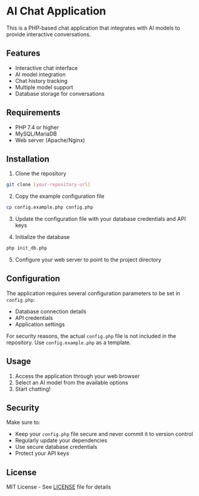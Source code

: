 # AI Chat Application

This is a PHP-based chat application that integrates with AI models to provide interactive conversations.

## Features

- Interactive chat interface
- AI model integration
- Chat history tracking
- Multiple model support
- Database storage for conversations

## Requirements

- PHP 7.4 or higher
- MySQL/MariaDB
- Web server (Apache/Nginx)

## Installation

1. Clone the repository
```bash
git clone [your-repository-url]
```

2. Copy the example configuration file
```bash
cp config.example.php config.php
```

3. Update the configuration file with your database credentials and API keys

4. Initialize the database
```bash
php init_db.php
```

5. Configure your web server to point to the project directory

## Configuration

The application requires several configuration parameters to be set in `config.php`:

- Database connection details
- API credentials
- Application settings

For security reasons, the actual `config.php` file is not included in the repository. Use `config.example.php` as a template.

## Usage

1. Access the application through your web browser
2. Select an AI model from the available options
3. Start chatting!

## Security

Make sure to:
- Keep your `config.php` file secure and never commit it to version control
- Regularly update your dependencies
- Use secure database credentials
- Protect your API keys

## License

MIT License - See [LICENSE](LICENSE) file for details
